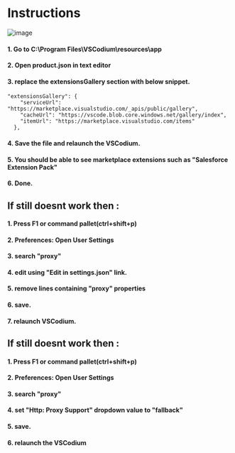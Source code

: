 # Instructions

![image](https://user-images.githubusercontent.com/108041815/214176542-4dfccb52-c913-4364-88a9-f58ba2a06841.png)


#### 1. Go to C:\Program Files\VSCodium\resources\app
#### 2. Open product.json in text editor
#### 3. replace the extensionsGallery section with below snippet.

```
"extensionsGallery": {
    "serviceUrl": "https://marketplace.visualstudio.com/_apis/public/gallery",
    "cacheUrl": "https://vscode.blob.core.windows.net/gallery/index",
    "itemUrl": "https://marketplace.visualstudio.com/items"
  },  
```

#### 4. Save the file and relaunch the VSCodium.
#### 5. You should be able to see marketplace extensions such as "Salesforce Extension Pack"
#### 6. Done.

## If still doesnt work then :
#### 1. Press F1 or command pallet(ctrl+shift+p)
#### 2. Preferences: Open User Settings
#### 3. search "proxy"
#### 4. edit using "Edit in settings.json" link.
#### 5. remove lines containing "proxy" properties
#### 6. save.
#### 7. relaunch VSCodium.

## If still doesnt work then :
#### 1. Press F1 or command pallet(ctrl+shift+p)
#### 2. Preferences: Open User Settings
#### 3. search "proxy" 
#### 4. set "Http: Proxy Support" dropdown value to "fallback"
#### 5. save.
#### 6. relaunch the VSCodium

